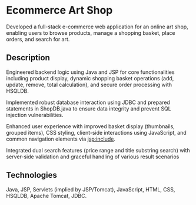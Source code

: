 # Ecommerce Art Shop
Developed a full-stack e-commerce web application for an online art shop, enabling users to browse products, manage a shopping basket, place orders, and search for art.

## Description
Engineered backend logic using Java and JSP for core functionalities including product display, dynamic shopping basket operations (add, update, remove, total calculation), and secure order processing with HSQLDB.

Implemented robust database interaction using JDBC and prepared statements in ShopDB.java to ensure data integrity and prevent SQL injection vulnerabilities.

Enhanced user experience with improved basket display (thumbnails, grouped items), CSS styling, client-side interactions using JavaScript, and common navigation elements via <jsp:include>.

Integrated dual search features (price range and title substring search) with server-side validation and graceful handling of various result scenarios

## Technologies
Java, JSP, Servlets (implied by JSP/Tomcat), JavaScript, HTML, CSS, HSQLDB, Apache Tomcat, JDBC.
